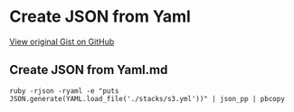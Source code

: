 # Create JSON from Yaml

[View original Gist on GitHub](https://gist.github.com/Integralist/4646ab0381d45402bfdd)

## Create JSON from Yaml.md

`ruby -rjson -ryaml -e "puts JSON.generate(YAML.load_file('./stacks/s3.yml'))" | json_pp | pbcopy`

